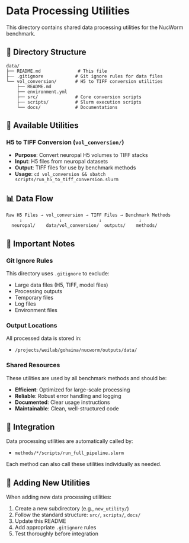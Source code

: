 # Data Processing Utilities

This directory contains shared data processing utilities for the NucWorm benchmark.

## 📁 **Directory Structure**

```
data/
├── README.md              # This file
├── .gitignore            # Git ignore rules for data files
└── vol_conversion/       # H5 to TIFF conversion utilities
    ├── README.md
    ├── environment.yml
    ├── src/              # Core conversion scripts
    ├── scripts/          # Slurm execution scripts
    └── docs/             # Documentations
```

## 🔧 **Available Utilities**

### **H5 to TIFF Conversion** (`vol_conversion/`)
- **Purpose**: Convert neuropal H5 volumes to TIFF stacks
- **Input**: H5 files from neuropal datasets
- **Output**: TIFF files for use by benchmark methods
- **Usage**: `cd vol_conversion && sbatch scripts/run_h5_to_tiff_conversion.slurm`

## 📊 **Data Flow**

```
Raw H5 Files → vol_conversion → TIFF Files → Benchmark Methods
     ↓              ↓              ↓              ↓
  neuropal/    data/vol_conversion/  outputs/    methods/
```

## 🚨 **Important Notes**

### **Git Ignore Rules**
This directory uses `.gitignore` to exclude:
- Large data files (H5, TIFF, model files)
- Processing outputs
- Temporary files
- Log files
- Environment files

### **Output Locations**
All processed data is stored in:
- `/projects/weilab/gohaina/nucworm/outputs/data/`

### **Shared Resources**
These utilities are used by all benchmark methods and should be:
- **Efficient**: Optimized for large-scale processing
- **Reliable**: Robust error handling and logging
- **Documented**: Clear usage instructions
- **Maintainable**: Clean, well-structured code

## 🔗 **Integration**

Data processing utilities are automatically called by:
- `methods/*/scripts/run_full_pipeline.slurm`

Each method can also call these utilities individually as needed.

## 📝 **Adding New Utilities**

When adding new data processing utilities:
1. Create a new subdirectory (e.g., `new_utility/`)
2. Follow the standard structure: `src/`, `scripts/`, `docs/`
3. Update this README
4. Add appropriate `.gitignore` rules
5. Test thoroughly before integration


